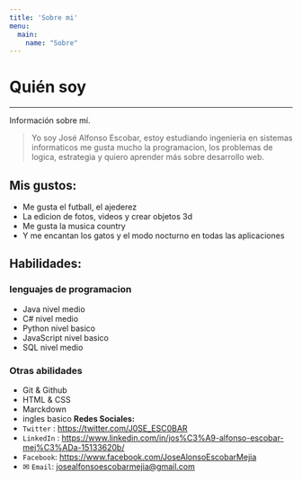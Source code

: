 ```yaml
---
title: 'Sobre mi'
menu:
  main:
    name: "Sobre"
---
```


# Quién soy
---
Información sobre mí.

> Yo soy José Alfonso Escobar, estoy estudiando ingenieria en sistemas informaticos
me gusta mucho la programacion, los problemas de logica, estrategia y quiero aprender más sobre desarrollo web.

## Mis gustos:

- Me gusta el futball, el ajederez
- La edicion de fotos, videos y crear objetos 3d
- Me gusta la musica country
- Y me encantan los gatos y el modo nocturno en todas las aplicaciones

## Habilidades:
### lenguajes de programacion
- Java nivel medio
- C# nivel medio
- Python nivel basico
- JavaScript nivel basico
- SQL nivel medio
### Otras abilidades
- Git & Github
- HTML & CSS
- Marckdown
- ingles basico
**Redes Sociales:**
- `Twitter` : https://twitter.com/J0SE_ESC0BAR
- `LinkedIn` : https://www.linkedin.com/in/jos%C3%A9-alfonso-escobar-mej%C3%ADa-15133620b/
- `Facebook`:  https://www.facebook.com/JoseAlonsoEscobarMejia
- ✉ `Email`:  <a href="mailto:josealfonsoescobarmejia@gmail.com">josealfonsoescobarmejia@gmail.com</a>


